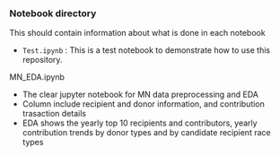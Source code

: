### Notebook directory

This should contain information about what is done in each notebook

* `Test.ipynb` : This is a test notebook to demonstrate how to use this repository.

MN_EDA.ipynb
- The clear jupyter notebook for MN data preprocessing and EDA
- Column include recipient and donor information, and contribution trasaction details
- EDA shows the yearly top 10 recipients and contributors, yearly contribution trends by donor types and by candidate recipient race types
